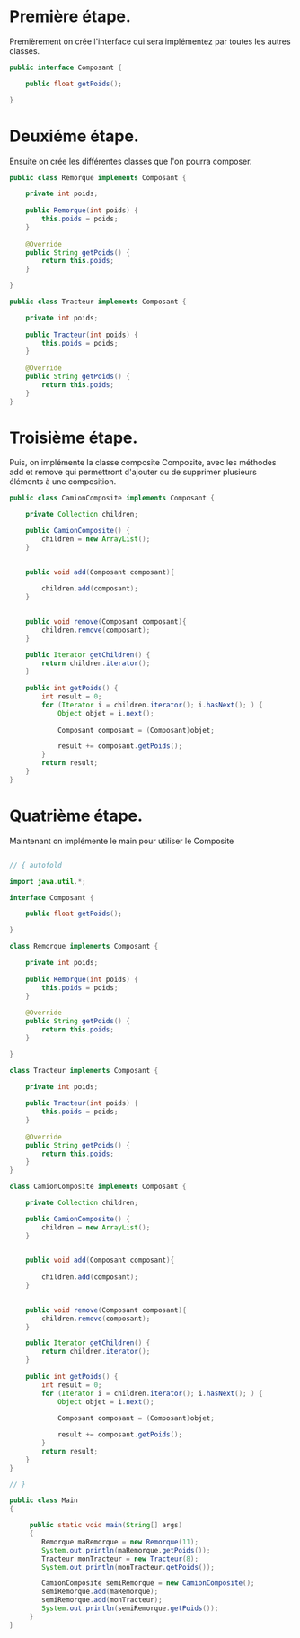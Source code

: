 # Première étape.

Premièrement on crée l'interface qui sera implémentez par toutes les autres classes.

```java Runnable
public interface Composant {

    public float getPoids();

}
```

# Deuxiéme étape.

Ensuite on crée les différentes classes que l'on pourra composer.

```java Runnable
public class Remorque implements Composant {

	private int poids;
   
    public Remorque(int poids) {
		this.poids = poids;
    }
	
	@Override
    public String getPoids() {
        return this.poids;
    }

}

public class Tracteur implements Composant {

	private int poids;
   
    public Tracteur(int poids) {
		this.poids = poids;
    }
	
	@Override
    public String getPoids() {
        return this.poids;
    }
}
```

# Troisième étape.

Puis, on implémente la classe composite Composite, avec les méthodes add et remove qui permettront d'ajouter ou de supprimer plusieurs éléments à une composition.

```java Runnable
public class CamionComposite implements Composant {

	private Collection children;

    public CamionComposite() {
        children = new ArrayList();
    }

  
    public void add(Composant composant){
     
        children.add(composant);
    }

  
    public void remove(Composant composant){
        children.remove(composant);
    }

    public Iterator getChildren() {
        return children.iterator();
    }
	
    public int getPoids() {
        int result = 0;
        for (Iterator i = children.iterator(); i.hasNext(); ) {
            Object objet = i.next();
			
            Composant composant = (Composant)objet;

            result += composant.getPoids();
        }
        return result;
    }
}
```

# Quatrième étape.

Maintenant on implémente le main pour utiliser le Composite

```java runnable

// { autofold

import java.util.*;

interface Composant {

    public float getPoids();

}

class Remorque implements Composant {

	private int poids;
   
    public Remorque(int poids) {
		this.poids = poids;
    }
	
	@Override
    public String getPoids() {
        return this.poids;
    }

}

class Tracteur implements Composant {

	private int poids;
   
    public Tracteur(int poids) {
		this.poids = poids;
    }
	
	@Override
    public String getPoids() {
        return this.poids;
    }
}

class CamionComposite implements Composant {

	private Collection children;

    public CamionComposite() {
        children = new ArrayList();
    }

  
    public void add(Composant composant){
     
        children.add(composant);
    }

  
    public void remove(Composant composant){
        children.remove(composant);
    }

    public Iterator getChildren() {
        return children.iterator();
    }
	
    public int getPoids() {
        int result = 0;
        for (Iterator i = children.iterator(); i.hasNext(); ) {
            Object objet = i.next();
			
            Composant composant = (Composant)objet;

            result += composant.getPoids();
        }
        return result;
    }
}

// }

public class Main
{

     public static void main(String[] args)
     {
		Remorque maRemorque = new Remorque(11);
		System.out.println(maRemorque.getPoids());
		Tracteur monTracteur = new Tracteur(8);
		System.out.println(monTracteur.getPoids());

		CamionComposite semiRemorque = new CamionComposite();
		semiRemorque.add(maRemorque);
		semiRemorque.add(monTracteur);
		System.out.println(semiRemorque.getPoids());
	 }
}
```

